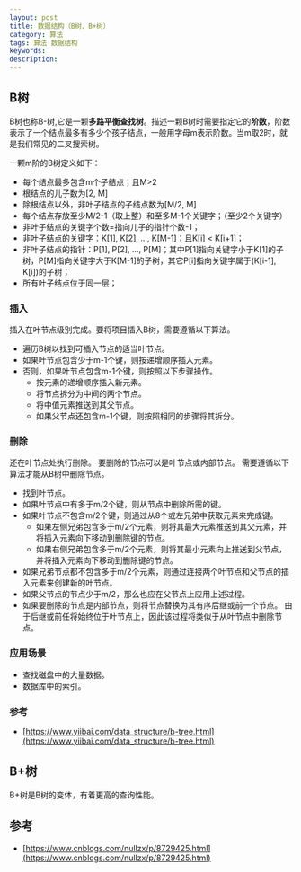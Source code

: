 ```yaml
---
layout: post
title: 数据结构（B树、B+树）
category: 算法
tags: 算法 数据结构
keywords:
description:
---
```


## B树

B树也称B-树,它是一颗**多路平衡查找树**。描述一颗B树时需要指定它的**阶数**，阶数表示了一个结点最多有多少个孩子结点，一般用字母m表示阶数。当m取2时，就是我们常见的二叉搜索树。

一颗m阶的B树定义如下：

- 每个结点最多包含m个子结点；且M>2
- 根结点的儿子数为[2, M]
- 除根结点以外，非叶子结点的子结点数为[M/2, M]
- 每个结点存放至少M/2-1（取上整）和至多M-1个关键字；（至少2个关键字）
- 非叶子结点的关键字个数=指向儿子的指针个数-1；
- 非叶子结点的关键字：K[1], K[2], …, K[M-1]；且K[i] < K[i+1]；
- 非叶子结点的指针：P[1], P[2], …, P[M]；其中P[1]指向关键字小于K[1]的子树，P[M]指向关键字大于K[M-1]的子树，其它P[i]指向关键字属于(K[i-1], K[i])的子树；
- 所有叶子结点位于同一层；

### 插入

插入在叶节点级别完成。要将项目插入B树，需要遵循以下算法。

- 遍历B树以找到可插入节点的适当叶节点。
- 如果叶节点包含少于m-1个键，则按递增顺序插入元素。
- 否则，如果叶节点包含m-1个键，则按照以下步骤操作。
	- 按元素的递增顺序插入新元素。
	- 将节点拆分为中间的两个节点。
	- 将中值元素推送到其父节点。
	- 如果父节点还包含m-1个键，则按照相同的步骤将其拆分。


### 删除

还在叶节点处执行删除。 要删除的节点可以是叶节点或内部节点。 需要遵循以下算法才能从B树中删除节点。

- 找到叶节点。
- 如果叶节点中有多于m/2个键，则从节点中删除所需的键。
- 如果叶节点不包含m/2个键，则通过从8个或左兄弟中获取元素来完成键。
	- 如果左侧兄弟包含多于m/2个元素，则将其最大元素推送到其父元素，并将插入元素向下移动到删除键的节点。
	- 如果右侧兄弟包含多于m/2个元素，则将其最小元素向上推送到父节点，并将插入元素向下移动到删除键的节点。
- 如果兄弟节点都不包含多于m/2个元素，则通过连接两个叶节点和父节点的插入元素来创建新的叶节点。
- 如果父节点的节点少于m/2，那么也应在父节点上应用上述过程。
- 如果要删除的节点是内部节点，则将节点替换为其有序后继或前一个节点。 由于后继或前任将始终位于叶节点上，因此该过程将类似于从叶节点中删除节点。







### 应用场景

- 查找磁盘中的大量数据。
- 数据库中的索引。

### 参考

- [https://www.yiibai.com/data_structure/b-tree.html](https://www.yiibai.com/data_structure/b-tree.html)




## B+树

B+树是B树的变体，有着更高的查询性能。





## 参考

- [https://www.cnblogs.com/nullzx/p/8729425.html](https://www.cnblogs.com/nullzx/p/8729425.html)